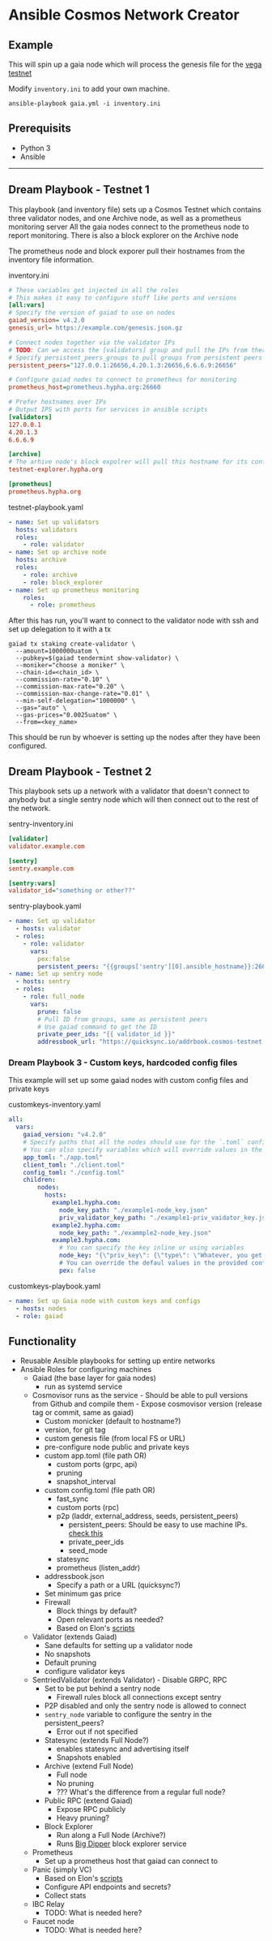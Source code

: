 # Ansible Cosmos Network Creator

## Example

This will spin up a gaia node which will process the genesis file for the [vega testnet](https://github.com/cosmos/vega-test/blob/master/public-testnet/modified_genesis_public_testnet/genesis.json.gz)

Modify `inventory.ini` to add your own machine.

```
ansible-playbook gaia.yml -i inventory.ini
```

## Prerequisits

- Python 3
- Ansible

---

## Dream Playbook - Testnet 1

This playbook (and inventory file) sets up a Cosmos Testnet which contains three validator nodes, and one Archive node, as well as a prometheus monitoring server
All the gaia nodes connect to the prometheus node to report monitoring.
There is also a block explorer on the Archive node

The prometheus node and block exporer pull their hostnames from the inventory file information.

inventory.ini

```ini
# These variables get injected in all the roles
# This makes it easy to configure stuff like ports and versions
[all:vars]
# Specify the version of gaiad to use on nodes
gaiad_version= v4.2.0
genesis_url= https://example.com/genesis.json.gz

# Connect nodes together via the validator IPs
# TODO: Can we access the [validators] group and pull the IPs from there?
# Specify persistent_peers_groups to pull groups from persistent peers
persistent_peers="127.0.0.1:26656,4.20.1.3:26656,6.6.6.9:26656"

# Configure gaiad nodes to connect to prometheus for monitoring
prometheus_host=prometheus.hypha.org:26660

# Prefer hostnames over IPs
# Output IPS with ports for services in ansible scripts
[validators]
127.0.0.1
4.20.1.3
6.6.6.9

[archive]
# The arhive node's block expolrer will pull this hostname for its config
testnet-explorer.hypha.org

[prometheus]
prometheus.hypha.org
```

testnet-playbook.yaml

```yaml
- name: Set up validators
  hosts: validators
  roles:
    - role: validator
- name: Set up archive node
  hosts: archive
  roles:
    - role: archive
    - role: block_explorer
- name: Set up prometheus monitoring
	roles:
	  - role: prometheus
```

After this has run, you'll want to connect to the validator node with ssh and set up delegation to it with a tx

```
gaiad tx staking create-validator \
  --amount=1000000uatom \
  --pubkey=$(gaiad tendermint show-validator) \
  --moniker="choose a moniker" \
  --chain-id=<chain_id> \
  --commission-rate="0.10" \
  --commission-max-rate="0.20" \
  --commission-max-change-rate="0.01" \
  --min-self-delegation="1000000" \
  --gas="auto" \
  --gas-prices="0.0025uatom" \
  --from=<key_name>
```

This should be run by whoever is setting up the nodes after they have been configured.

## Dream Playbook - Testnet 2

This playbook sets up a network with a validator that doesn't connect to anybody but a single sentry node which will then connect out to the rest of the network.

sentry-inventory.ini

```ini
[validator]
validator.example.com

[sentry]
sentry.example.com

[sentry:vars]
validator_id="something or other??"
```

sentry-playbook.yaml

```yaml
- name: Set up validator
  - hosts: validator
  - roles:
    - role: validator
      vars:
        pex:false
        persistent_peers: "{{groups['sentry'][0].ansible_hostname}}:26656"
- name: Set up sentry node
  - hosts: sentry
  - roles:
    - role: full_node
      vars:
        prune: false
        # Pull ID from groups, same as persistent peers
        # Use gaiad command to get the ID
        private_peer_ids: "{{ validator_id }}"
        addressbook_url: "https://quicksync.io/addrbook.cosmos-testnet.json"
```

### Dream Playbook 3 - Custom keys, hardcoded config files

This example will set up some gaiad nodes with custom config files and private keys

customkeys-inventory.yaml

```yaml
all:
  vars:
    gaiad_version: "v4.2.0"
    # Specify paths that all the nodes should use for the `.toml` config files
    # You can also specify variables which will override values in the files
    app_toml: "./app.toml"
    client_toml: "./client.toml"
    config_toml: "./config.toml"
	children:
		nodes:
		  hosts:
		    example1.hypha.com:
		      node_key_path: "./example1-node_key.json"
		      priv_validator_key_path: "./example1-priv_vaidator_key.json"
		    example2.hypha.com:
		      node_key_path: "./exammple2-node_key.json"
		    example3.hypha.com:
		      # You can specify the key inline or using variables
		      node_key: "{\"priv_key\": {\"type\": \"Whatever, you get it\"}}
		      # You can override the defaul values in the provided configs"
		      pex: false
```

customkeys-playbook.yaml

```yaml
- name: Set up Gaia node with custom keys and configs
  - hosts: nodes
  - role: gaiad
```

## Functionality

- Reusable Ansible playbooks for setting up entire networks
- Ansible Roles for configuring machines
	- Gaiad (the base layer for gaia nodes)
		- run as systemd service
    - Cosmovisor runs as the service
			- Should be able to pull versions from Github and compile them
			- Expose cosmovisor version (release tag or commit, same as gaiad)
		- Custom monicker (default to hostname?)
		- version, for git tag
		- custom genesis file (from local FS or URL)
		- pre-configure node public and private keys
		- custom app.toml (file path OR)
			- custom ports (grpc, api)
			- pruning
			- snapshot_interval
		- custom config.toml (file path OR)
			- fast_sync
			- custom ports (rpc)
			- p2p (laddr, external_address, seeds, persistent_peers)
				- persistent_peers: Should be easy to use machine IPs. [check this](https://stackoverflow.com/questions/36328907/ansible-get-all-the-ip-addresses-of-a-group)
				- private_peer_ids
				- seed_mode
			- statesync
			- prometheus (listen_addr)
		- addressbook.json
		  - Specify a path or a URL (quicksync?)
		- Set minimum gas price
		- Firewall
			- Block things by default?
			- Open relevant ports as needed?
			- Based on Elon's [scripts](https://github.com/hyphacoop/ansibles/blob/master/distributed-press/srv1.distributed.press/roles/firewall/tasks/rules.yml)
	- Validator (extends Gaiad)
		- Sane defaults for setting up a validator node
		- No snapshots
		- Default pruning
		- configure validator keys
  - SentriedValidator (extends Validator)
		- Disable GRPC, RPC
    - Set to be put behind a sentry node
    	- Firewall rules block all connections except sentry
    - P2P disabled and only the sentry node is allowed to connect
    - `sentry_node` variable to configure the sentry in the persistent_peers?
    	- Error out if not specified
	- Statesync (extends Full Node?)
		- enables statesync and advertising itself
		- Snapshots enabled
	- Archive (extend Full Node)
		- Full node
		- No pruning
		- ??? What's the difference from a regular full node?
	- Public RPC (extend Gaiad)
		- Expose RPC publicly
		- Heavy pruning?
	- Block Explorer
		- Run along a Full Node (Archive?)
		- Runs [Big Dipper](https://github.com/forbole/big-dipper) block explorer service
  - Prometheus
    - Set up a prometheus host that gaiad can connect to
  - Panic (simply VC)
    - Based on Elon's [scripts](https://github.com/hyphacoop/cosmos-organizing/pull/56?notification_referrer_id=NT_kwDOAA3oh7EyOTQwMDIwNTc4OjkxMTQ5NQ)
    - Configure API endpoints and secrets?
  	- Collect stats
  - IBC Relay
  	- TODO: What is needed here?
  - Faucet node
    - TODO: What is needed here?
